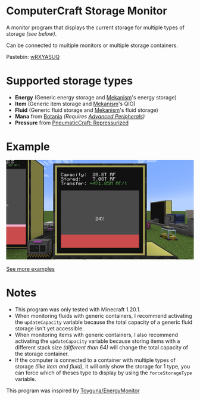 # ComputerCraft Storage Monitor

A monitor program that displays the current storage for multiple types of storage _(see below)_.

Can be connected to multiple monitors or multiple storage containers.

Pastebin: [wRXYASUQ](https://pastebin.com/wRXYASUQ)

# Supported storage types

 - **Energy** (Generic energy storage and [Mekanism](https://www.curseforge.com/minecraft/mc-mods/mekanism)'s energy storage)
 - **Item** (Generic item storage and [Mekanism](https://www.curseforge.com/minecraft/mc-mods/mekanism)'s QIO)
 - **Fluid** (Generic fluid storage and [Mekanism](https://www.curseforge.com/minecraft/mc-mods/mekanism)'s fluid storage)
 - **Mana** from [Botania](https://www.curseforge.com/minecraft/mc-mods/botania) _(Requires [Advanced Peripherals](https://www.curseforge.com/minecraft/mc-mods/advanced-peripherals))_
 - **Pressure** from [PneumaticCraft: Repressurized](https://www.curseforge.com/minecraft/mc-mods/pneumaticcraft-repressurized)

# Example

![Energy monitor](https://github.com/gregoryeple/ComputerCraftStorageMonitor/blob/master/examples/energy.png?raw=true)

[See more examples](https://github.com/gregoryeple/ComputerCraftStorageMonitor/tree/master/examples)

# Notes
 
 - This program was only tested with Minecraft 1.20.1.
 - When monitoring fluids with generic containers, I recommend activating the `updateCapacity` variable because the total capacity of a generic fluid storage isn't yet accessible.
 - When monitoring items with generic containers, I also recommend activating the `updateCapacity` variable because storing items with a different stack size _(different than 64)_ will change the total capacity of the storage container.
 - If the computer is connected to a container with multiple types of storage _(like item and fluid)_, it will only show the storage for 1 type, you can force which of theses type to display by using the `forceStorageType` variable.
 
 This program was inspired by [Toyguna/EnergyMonitor](https://github.com/Toyguna/EnergyMonitor)